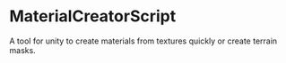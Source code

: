# MaterialCreatorScript
 A tool for unity to create materials from textures quickly or create terrain masks.
